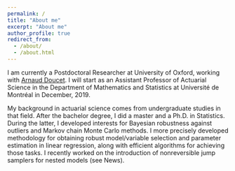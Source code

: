 ```yaml
---
permalink: /
title: "About me"
excerpt: "About me"
author_profile: true
redirect_from: 
  - /about/
  - /about.html
---
```


I am currently a Postdoctoral Researcher at University of Oxford, working with [Arnaud Doucet](http://www.stats.ox.ac.uk/~doucet/). I will start as an Assistant Professor of Actuarial Science in the Department of Mathematics and Statistics at Université de Montréal in December, 2019.

My background in actuarial science comes from undergraduate studies in that field. After the bachelor degree, I did a master and a Ph.D. in Statistics. During the latter, I developed interests for Bayesian robustness against outliers and Markov chain Monte Carlo methods. I more precisely developed methodology for obtaining robust model/variable selection and parameter estimation in linear regression, along with efficient algorithms for achieving those tasks. I recently worked on the introduction of nonreversible jump samplers for nested
models (see News). 